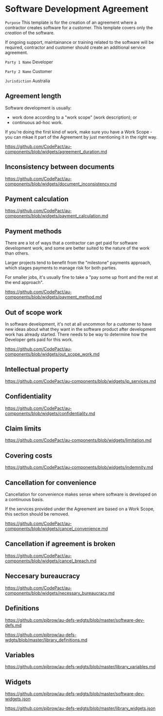 # Software Development Agreement

`Purpose` This template is for the creation of an agreement where a contractor creates software for a customer. This template covers only the _creation_ of the software.

If ongoing support, maintainance or training related to the software will be required, contractor and customer should create an additional service agreement.

`Party 1 Name` Developer

`Party 2 Name` Customer

`Jurisdiction` Australia

## Agreement length

Software development is usually:

- work done according to a "work scope" (work description); or
- continuous ad-hoc work.

If you're doing the first kind of work, make sure you have a Work Scope - you can mkae it part of the Agreement by just mentioning it in the right way.

https://github.com/CodePact/au-components/blob/widgets/agreement_duration.md

## Inconsistency between documents

https://github.com/CodePact/au-components/blob/widgets/document_inconsistency.md

## Payment calculation

https://github.com/CodePact/au-components/blob/widgets/payment_calculation.md

## Payment methods

There are a lot of ways that a contractor can get paid for software development work, and some are better suited to the nature of the work than others.

Larger projects tend to benefit from the "milestone" payments approach, which stages payments to manage risk for both parties.

For smaller jobs, it's usually fine to take a "pay some up front and the rest at the end approach".

https://github.com/CodePact/au-components/blob/widgets/payment_method.md

## Out of scope work

In software development, it's not at all uncommon for a customer to have new ideas about what they want in the software product after development work has already started. There needs to be way to determine how the Developer gets paid for this work.

https://github.com/CodePact/au-components/blob/widgets/out_scope_work.md

## Intellectual property

https://github.com/CodePact/au-components/blob/widgets/ip_services.md

## Confidentiality

https://github.com/CodePact/au-components/blob/widgets/confidentiality.md

## Claim limits

https://github.com/CodePact/au-components/blob/widgets/limitation.md

## Covering costs

https://github.com/CodePact/au-components/blob/widgets/indemnity.md

## Cancellation for convenience

Cancellation for convenience makes sense where software is developed on a continuous basis.

If the services provided under the Agreement are based on a Work Scope, this section should be removed.

https://github.com/CodePact/au-components/blob/widgets/cancel_convenience.md

## Cancellation if agreement is broken

https://github.com/CodePact/au-components/blob/widgets/cancel_breach.md

## Neccesary bureaucracy

https://github.com/CodePact/au-components/blob/widgets/necessary_bureaucracy.md

## Definitions

https://github.com/pjbrow/au-defs-wdgts/blob/master/software-dev-defs.md

https://github.com/pjbrow/au-defs-wdgts/blob/master/library_definitions.md

## Variables

https://github.com/pjbrow/au-defs-wdgts/blob/master/library_variables.md

## Widgets

https://github.com/pjbrow/au-defs-wdgts/blob/master/software-dev-widgets.json

https://github.com/pjbrow/au-defs-wdgts/blob/master/library_widgets.json
